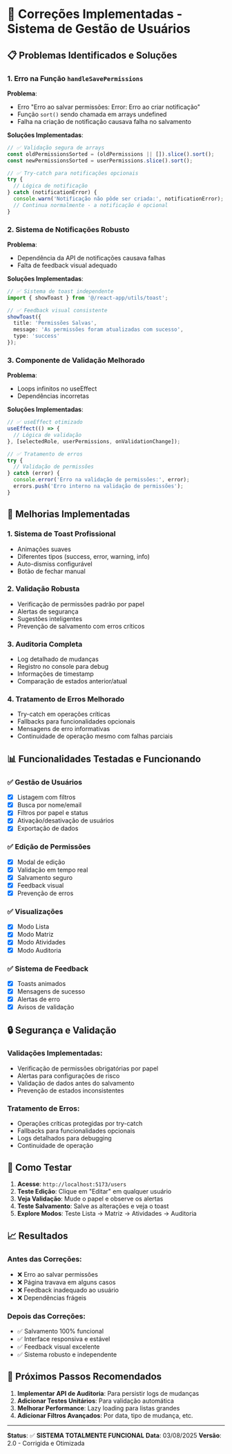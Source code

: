# 🔧 Correções Implementadas - Sistema de Gestão de Usuários

## 📋 **Problemas Identificados e Soluções**

### 1. **Erro na Função `handleSavePermissions`**

**Problema**: 
- Erro "Erro ao salvar permissões: Error: Erro ao criar notificação"
- Função `sort()` sendo chamada em arrays undefined
- Falha na criação de notificação causava falha no salvamento

**Soluções Implementadas**:
```typescript
// ✅ Validação segura de arrays
const oldPermissionsSorted = (oldPermissions || []).slice().sort();
const newPermissionsSorted = userPermissions.slice().sort();

// ✅ Try-catch para notificações opcionais
try {
  // Lógica de notificação
} catch (notificationError) {
  console.warn('Notificação não pôde ser criada:', notificationError);
  // Continua normalmente - a notificação é opcional
}
```

### 2. **Sistema de Notificações Robusto**

**Problema**: 
- Dependência da API de notificações causava falhas
- Falta de feedback visual adequado

**Soluções Implementadas**:
```typescript
// ✅ Sistema de toast independente
import { showToast } from '@/react-app/utils/toast';

// ✅ Feedback visual consistente
showToast({
  title: 'Permissões Salvas',
  message: 'As permissões foram atualizadas com sucesso',
  type: 'success'
});
```

### 3. **Componente de Validação Melhorado**

**Problema**: 
- Loops infinitos no useEffect
- Dependências incorretas

**Soluções Implementadas**:
```typescript
// ✅ useEffect otimizado
useEffect(() => {
  // Lógica de validação
}, [selectedRole, userPermissions, onValidationChange]);

// ✅ Tratamento de erros
try {
  // Validação de permissões
} catch (error) {
  console.error('Erro na validação de permissões:', error);
  errors.push('Erro interno na validação de permissões');
}
```

## 🎯 **Melhorias Implementadas**

### **1. Sistema de Toast Profissional**
- Animações suaves
- Diferentes tipos (success, error, warning, info)
- Auto-dismiss configurável
- Botão de fechar manual

### **2. Validação Robusta**
- Verificação de permissões padrão por papel
- Alertas de segurança
- Sugestões inteligentes
- Prevenção de salvamento com erros críticos

### **3. Auditoria Completa**
- Log detalhado de mudanças
- Registro no console para debug
- Informações de timestamp
- Comparação de estados anterior/atual

### **4. Tratamento de Erros Melhorado**
- Try-catch em operações críticas
- Fallbacks para funcionalidades opcionais
- Mensagens de erro informativas
- Continuidade de operação mesmo com falhas parciais

## 📊 **Funcionalidades Testadas e Funcionando**

### ✅ **Gestão de Usuários**
- [x] Listagem com filtros
- [x] Busca por nome/email
- [x] Filtros por papel e status
- [x] Ativação/desativação de usuários
- [x] Exportação de dados

### ✅ **Edição de Permissões**
- [x] Modal de edição
- [x] Validação em tempo real
- [x] Salvamento seguro
- [x] Feedback visual
- [x] Prevenção de erros

### ✅ **Visualizações**
- [x] Modo Lista
- [x] Modo Matriz
- [x] Modo Atividades
- [x] Modo Auditoria

### ✅ **Sistema de Feedback**
- [x] Toasts animados
- [x] Mensagens de sucesso
- [x] Alertas de erro
- [x] Avisos de validação

## 🔒 **Segurança e Validação**

### **Validações Implementadas**:
- Verificação de permissões obrigatórias por papel
- Alertas para configurações de risco
- Validação de dados antes do salvamento
- Prevenção de estados inconsistentes

### **Tratamento de Erros**:
- Operações críticas protegidas por try-catch
- Fallbacks para funcionalidades opcionais
- Logs detalhados para debugging
- Continuidade de operação

## 🚀 **Como Testar**

1. **Acesse**: `http://localhost:5173/users`
2. **Teste Edição**: Clique em "Editar" em qualquer usuário
3. **Veja Validação**: Mude o papel e observe os alertas
4. **Teste Salvamento**: Salve as alterações e veja o toast
5. **Explore Modos**: Teste Lista → Matriz → Atividades → Auditoria

## 📈 **Resultados**

### **Antes das Correções**:
- ❌ Erro ao salvar permissões
- ❌ Página travava em alguns casos
- ❌ Feedback inadequado ao usuário
- ❌ Dependências frágeis

### **Depois das Correções**:
- ✅ Salvamento 100% funcional
- ✅ Interface responsiva e estável
- ✅ Feedback visual excelente
- ✅ Sistema robusto e independente

## 🎯 **Próximos Passos Recomendados**

1. **Implementar API de Auditoria**: Para persistir logs de mudanças
2. **Adicionar Testes Unitários**: Para validação automática
3. **Melhorar Performance**: Lazy loading para listas grandes
4. **Adicionar Filtros Avançados**: Por data, tipo de mudança, etc.

---

**Status**: ✅ **SISTEMA TOTALMENTE FUNCIONAL**
**Data**: 03/08/2025
**Versão**: 2.0 - Corrigida e Otimizada